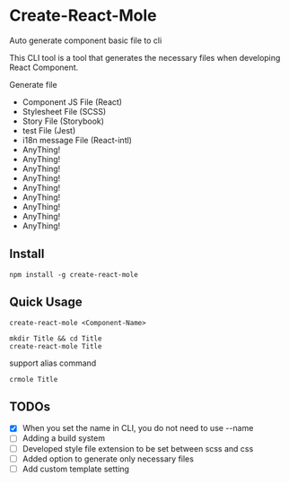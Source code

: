 # Create-React-Mole 
Auto generate component basic file to cli

This CLI tool is a tool that generates the necessary files when developing React Component.

Generate file
- Component JS File (React)
- Stylesheet File (SCSS)
- Story File (Storybook)
- test File (Jest)
- i18n message File (React-intl)
- AnyThing!
- AnyThing!
- AnyThing!
- AnyThing!
- AnyThing!
- AnyThing!
- AnyThing!
- AnyThing!
- AnyThing!

## Install
```
npm install -g create-react-mole
```

## Quick Usage
```
create-react-mole <Component-Name>
```

```
mkdir Title && cd Title
create-react-mole Title
```

support alias command

```
crmole Title
```

## TODOs
- [x] When you set the name in CLI, you do not need to use --name
- [ ] Adding a build system
- [ ] Developed style file extension to be set between scss and css
- [ ] Added option to generate only necessary files
- [ ] Add custom template setting
